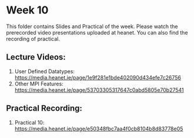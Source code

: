 # Week 10

This folder contains Slides and Practical of the week. Please watch the prerecorded video presentations uploaded at heanet. You can also find the recording of practical. 

Lecture Videos:
---------------
1. User Defined Datatypes: https://media.heanet.ie/page/1e9f281e1bde402090d434efe7c26756
2. Other MPI Features: https://media.heanet.ie/page/53703305317647c0abd5805e70b27541 

Practical Recording:
-------------------
1. Practical 10: https://media.heanet.ie/page/e50348fbc7aa4f0cb8104b8d83778e05   
